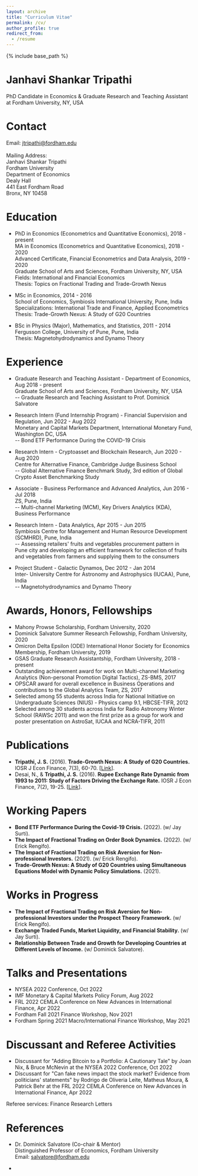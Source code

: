 ```yaml
---
layout: archive
title: "Curriculum Vitae"
permalink: /cv/
author_profile: true
redirect_from:
  - /resume
---
```

{% include base_path %}

Janhavi Shankar Tripathi
======
PhD Candidate in Economics & Graduate Research and Teaching Assistant at Fordham University, NY, USA

Contact
======
Email: jtripathi@fordham.edu <br> <br>
Mailing Address: <br>
Janhavi Shankar Tripathi <br>
Fordham University <br>
Department of Economics <br>
Dealy Hall <br>
441 East Fordham Road <br>
Bronx, NY 10458 <br>

Education
======
* PhD in Economics (Econometrics and Quantitative Economics), 2018 - present <br>
  MA in Economics (Econometrics and Quantitative Economics), 2018 - 2020 <br>
  Advanced Certificate, Financial Econometrics and Data Analysis, 2019 - 2020 <br>
  Graduate School of Arts and Sciences, Fordham University, NY, USA <br>
  Fields: International and Financial Economics <br>
  Thesis: Topics on Fractional Trading and Trade-Growth Nexus
     
* MSc in Economics, 2014 - 2016 <br>
  School of Economics, Symbiosis International University, Pune, India <br>
  Specializations: International Trade and Finance, Applied Econometrics <br>
  Thesis: Trade-Growth Nexus: A Study of G20 Countries
  
* BSc in Physics (Major), Mathematics, and Statistics, 2011 - 2014 <br>
  Fergusson College, University of Pune, Pune, India <br>
  Thesis: Magnetohydrodynamics and Dynamo Theory

Experience
======
* Graduate Research and Teaching Assistant - Department of Economics, Aug 2018 - present <br>
  Graduate School of Arts and Sciences, Fordham University, NY, USA <br>
-- Graduate Research and Teaching Assistant to Prof. Dominick Salvatore

* Research Intern (Fund Internship Program) - Financial Supervision and Regulation, Jun 2022 - Aug 2022 <br>
  Monetary and Capital Markets Department, International Monetary Fund, Washington DC, USA <br>
-- Bond ETF Performance During the COVID-19 Crisis
  
* Research Intern - Cryptoasset and Blockchain Research, Jun 2020 - Aug 2020 <br>
  Centre for Alternative Finance, Cambridge Judge Business School <br>
-- Global Alternative Finance Benchmark Study, 3rd edition of Global Crypto Asset Benchmarking Study

* Associate - Business Performance and Advanced Analytics, Jun 2016 - Jul 2018 <br>
  ZS, Pune, India <br>
-- Multi-channel Marketing (MCM), Key Drivers Analytics (KDA), Business Performance
 
* Research Intern - Data Analytics, Apr 2015 - Jun 2015 <br>
  Symbiosis Centre for Management and Human Resource Development (SCMHRD), Pune, India <br>
-- Assessing retailers' fruits and vegetables procurement pattern in Pune city and developing an efficient framework for collection of fruits and vegetables from farmers and supplying them to the consumers
 
* Project Student - Galactic Dynamos, Dec 2012 - Jan 2014 <br>
   Inter- University Centre for Astronomy and Astrophysics (IUCAA), Pune, India <br>
-- Magnetohydrodynamics and Dynamo Theory

Awards, Honors, Fellowships
======
* Mahony Prowse Scholarship, Fordham University, 2020 <br>
* Dominick Salvatore Summer Research Fellowship, Fordham University, 2020 <br>
* Omicron Delta Epsilon (ODE) International Honor Society for Economics Membership, Fordham University, 2019 <br>
* GSAS Graduate Research Assistantship, Fordham University, 2018 - present <br>
* Outstanding achievement award for work on Multi-channel Marketing Analytics (Non-personal Promotion Digital Tactics), ZS-BMS, 2017 <br>
* OPSCAR award for overall excellence in Business Operations and contributions to the Global Analytics Team, ZS, 2017 <br>
* Selected among 55 students across India for National Initiative on Undergraduate Sciences (NIUS) - Physics camp 9.1, HBCSE-TIFR, 2012 <br>
* Selected among 30 students across India for Radio Astronomy Winter School (RAWSc 2011) and won the first prize as a group for work and poster presentation on AstroSat, IUCAA and NCRA-TIFR, 2011 <br>

Publications
======
- **Tripathi, J. S.** (2016). **Trade-Growth Nexus: A Study of G20 Countries.** IOSR J Econ Finance, 7(3), 60-70.  [[Link](http://www.iosrjournals.org/iosr-jef/papers/Vol7-Issue3/Version-2/G0703026070.pdf)]. <br>
- Desai, N., & **Tripathi, J. S.** (2016). **Rupee Exchange Rate Dynamic from 1993 to 2011: Study of Factors Driving the Exchange Rate.** IOSR J Econ Finance, 7(2), 19-25.  [[Link](http://www.iosrjournals.org/iosr-jef/papers/Vol7-Issue2/Version-2/C0702021925.pdf)].

Working Papers
======
- **Bond ETF Performance During the Covid-19 Crisis.** (2022). (w/ Jay Surti). <br>
- **The Impact of Fractional Trading on Order Book Dynamics.** (2022). (w/ Erick Rengifo). <br>
- **The Impact of Fractional Trading on Risk Aversion for Non-professional Investors.** (2021). (w/ Erick Rengifo). <br>
- **Trade-Growth Nexus: A Study of G20 Countries using Simultaneous Equations Model with Dynamic Policy Simulations.** (2021).

Works in Progress
======
- **The Impact of Fractional Trading on Risk Aversion for Non-professional Investors under the Prospect Theory Framework.** (w/ Erick Rengifo). <br>
- **Exchange Traded Funds, Market Liquidity, and Financial Stability.** (w/ Jay Surti). <br>
- **Relationship Between Trade and Growth for Developing Countries at Different Levels of Income.** (w/ Dominick Salvatore).

Talks and Presentations
======
- NYSEA 2022 Conference, Oct 2022 <br>
- IMF Monetary & Capital Markets Policy Forum, Aug 2022 <br>
- FRL 2022 CEMLA Conference on New Advances in International Finance, Apr 2022 <br>
- Fordham Fall 2021 Finance Workshop, Nov 2021 <br>
- Fordham Spring 2021 Macro/International Finance Workshop, May 2021

Discussant and Referee Activities
======
- Discussant for "Adding Bitcoin to a Portfolio: A Cautionary Tale" by Joan Nix, & Bruce McNevin at the NYSEA 2022 Conference, Oct 2022 <br>
- Discussant for "Can fake news impact the stock market? Evidence from politicians' statements" by Rodrigo de Oliveria Leite, Matheus Moura, & Patrick Behr at the FRL 2022 CEMLA Conference on New Advances in International Finance, Apr 2022 <br>

Referee services: Finance Research Letters

References
======
- Dr. Dominick Salvatore (Co-chair & Mentor) <br>
Distinguished Professor of Economics, Fordham University <br>
Email: salvatore@fordham.edu <br>

- 






<!-- Publications
======
- **Tripathi, J. S.** (2016). **Trade-Growth Nexus: A Study of G20 Countries.** IOSR J Econ Finance, 7(3), 60-70.
- Desai, N., and **Tripathi, J. S.** (2016). **Rupee Exchange Rate Dynamic from 1993 to 2011: Study of Factors Driving the Exchange Rate.** IOSR J Econ Finance, 7(2), 19-25.

Selected Academic Projects
======
- The Impact of Fractional Trading on Risk Aversion for Non-professional Investors, 2021
- Trade-Growth Nexus: A Study of G20 Countries using Simultaneous Equations Model with Dynamic Policy Simulations, 2021
- Predicting COVID-19 Cases Using Google Community Mobility Report, 2020
- Trade-Growth Nexus: A Study of G20 Countries (MSc Thesis), 2016
- Performance Analysis and Estimation of Production Function for Indian Automobile Sector, 2015
- Magneto-Hydrodynamics and Dynamo Theory (BSc Thesis), 2014

Talks and Presentations
======
- Fordham Fall 2021 Finance Workshop, The Impact of Fractional Trading on Risk Aversion for Non-professional Investors
- Fordham Spring 2021 Macro/International Finance Workshop, The Impact of Fractional Trading on Risk Aversion for Non-professional Investors -->


<!-- 
* Summer 2015: Research Assistant
  * Github University
  * Duties included: Tagging issues
  * Supervisor: Professor Git

* December 2011 - January 2011 : RAWSC Scholar
  * IUCAA, Pune
  * Radio Astronomy Winter School -->

<!--
Skills
======
* Skill 1
* Skill 2
  * Sub-skill 2.1
  * Sub-skill 2.2
  * Sub-skill 2.3
* Skill 3

Publications
======
  <ul>{% for post in site.publications %}
    {% include archive-single-cv.html %}
  {% endfor %}</ul>
  
Talks
======
  <ul>{% for post in site.talks %}
    {% include archive-single-talk-cv.html %}
  {% endfor %}</ul>
  
Teaching
======
  <ul>{% for post in site.teaching %}
    {% include archive-single-cv.html %}
  {% endfor %}</ul>
  
Service and leadership
======
* Currently signed in to 43 different slack teams -->
